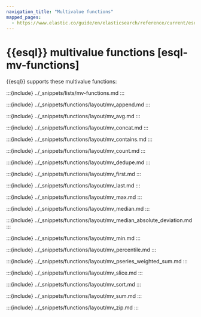 ```yaml
---
navigation_title: "Multivalue functions"
mapped_pages:
  - https://www.elastic.co/guide/en/elasticsearch/reference/current/esql-functions-operators.html#esql-mv-functions
---
```


# {{esql}} multivalue functions [esql-mv-functions]

{{esql}} supports these multivalue functions:

:::{include} ../_snippets/lists/mv-functions.md
:::


:::{include} ../_snippets/functions/layout/mv_append.md
:::

:::{include} ../_snippets/functions/layout/mv_avg.md
:::

:::{include} ../_snippets/functions/layout/mv_concat.md
:::

:::{include} ../_snippets/functions/layout/mv_contains.md
:::

:::{include} ../_snippets/functions/layout/mv_count.md
:::

:::{include} ../_snippets/functions/layout/mv_dedupe.md
:::

:::{include} ../_snippets/functions/layout/mv_first.md
:::

:::{include} ../_snippets/functions/layout/mv_last.md
:::

:::{include} ../_snippets/functions/layout/mv_max.md
:::

:::{include} ../_snippets/functions/layout/mv_median.md
:::

:::{include} ../_snippets/functions/layout/mv_median_absolute_deviation.md
:::

:::{include} ../_snippets/functions/layout/mv_min.md
:::

:::{include} ../_snippets/functions/layout/mv_percentile.md
:::

:::{include} ../_snippets/functions/layout/mv_pseries_weighted_sum.md
:::

:::{include} ../_snippets/functions/layout/mv_slice.md
:::

:::{include} ../_snippets/functions/layout/mv_sort.md
:::

:::{include} ../_snippets/functions/layout/mv_sum.md
:::

:::{include} ../_snippets/functions/layout/mv_zip.md
:::


